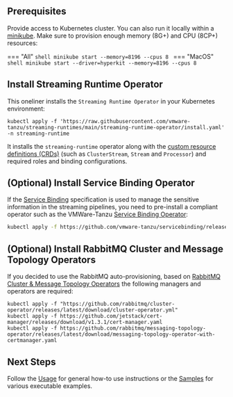 ## Prerequisites

Provide access to Kubernetes cluster.
You can also run it locally within a [minikube](https://kubernetes.io/docs/tasks/tools/#installation).
Make sure to provision enough memory (8G+) and CPU (8CP+) resources:


=== "All"
    ```shell
    minikube start --memory=8196 --cpus 8
    ```
=== "MacOS"
    ```shell
    minikube start --driver=hyperkit --memory=8196 --cpus 8
    ```
## Install Streaming Runtime Operator

This oneliner installs the `Streaming Runtime Operator` in your Kubernetes environment:

```shell
kubectl apply -f 'https://raw.githubusercontent.com/vmware-tanzu/streaming-runtimes/main/streaming-runtime-operator/install.yaml' -n streaming-runtime
```

It installs the `streaming-runtime` operator along with the [custom resource definitions (CRDs)](./streaming-runtime-operator/crds) (such as `ClusterStream`, `Stream` and `Processor`) and required roles and binding configurations.

## (Optional) Install Service Binding Operator

If the [Service Binding](./architecture/service-binding/service-binding.md) specification is used to manage the sensitive information in the streaming pipelines, 
you need to pre-install a compliant operator such as the VMWare-Tanzu [Service Binding Operator](https://github.com/vmware-tanzu/servicebinding):

```bash
kubectl apply -f https://github.com/vmware-tanzu/servicebinding/releases/download/v0.7.1/service-bindings-0.7.1.yaml
```

## (Optional) Install RabbitMQ Cluster and Message Topology Operators

If you decided to use the RabbitMQ auto-provisioning, based on [RabbitMQ Cluster & Message Topology Operators](https://www.rabbitmq.com/kubernetes/operator/operator-overview.html) the following managers and operators are required:

```
kubectl apply -f "https://github.com/rabbitmq/cluster-operator/releases/latest/download/cluster-operator.yml"
kubectl apply -f https://github.com/jetstack/cert-manager/releases/download/v1.3.1/cert-manager.yaml
kubectl apply -f https://github.com/rabbitmq/messaging-topology-operator/releases/latest/download/messaging-topology-operator-with-certmanager.yaml
```


## Next Steps

Follow the [Usage](streaming-runtime-usage.md) for general how-to use instructions or the [Samples](./samples/overview.md) for various executable examples.
